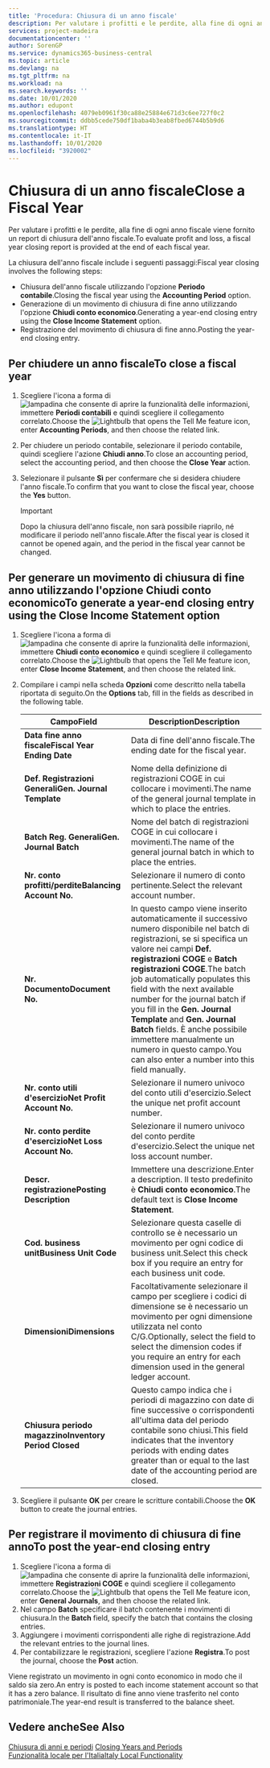 ```yaml
---
title: 'Procedura: Chiusura di un anno fiscale'
description: Per valutare i profitti e le perdite, alla fine di ogni anno fiscale viene fornito un report di chiusura dell'anno fiscale.
services: project-madeira
documentationcenter: ''
author: SorenGP
ms.service: dynamics365-business-central
ms.topic: article
ms.devlang: na
ms.tgt_pltfrm: na
ms.workload: na
ms.search.keywords: ''
ms.date: 10/01/2020
ms.author: edupont
ms.openlocfilehash: 4079eb0961f30ca88e25884e671d3c6ee727f0c2
ms.sourcegitcommit: ddbb5cede750df1baba4b3eab8fbed6744b5b9d6
ms.translationtype: HT
ms.contentlocale: it-IT
ms.lasthandoff: 10/01/2020
ms.locfileid: "3920002"
---
```

# <a name="close-a-fiscal-year"></a><span data-ttu-id="c2dda-103">Chiusura di un anno fiscale</span><span class="sxs-lookup"><span data-stu-id="c2dda-103">Close a Fiscal Year</span></span>
<span data-ttu-id="c2dda-104">Per valutare i profitti e le perdite, alla fine di ogni anno fiscale viene fornito un report di chiusura dell'anno fiscale.</span><span class="sxs-lookup"><span data-stu-id="c2dda-104">To evaluate profit and loss, a fiscal year closing report is provided at the end of each fiscal year.</span></span>  

<span data-ttu-id="c2dda-105">La chiusura dell'anno fiscale include i seguenti passaggi:</span><span class="sxs-lookup"><span data-stu-id="c2dda-105">Fiscal year closing involves the following steps:</span></span>  

- <span data-ttu-id="c2dda-106">Chiusura dell'anno fiscale utilizzando l'opzione **Periodo contabile**.</span><span class="sxs-lookup"><span data-stu-id="c2dda-106">Closing the fiscal year using the **Accounting Period** option.</span></span>  
- <span data-ttu-id="c2dda-107">Generazione di un movimento di chiusura di fine anno utilizzando l'opzione **Chiudi conto economico**.</span><span class="sxs-lookup"><span data-stu-id="c2dda-107">Generating a year-end closing entry using the **Close Income Statement** option.</span></span>  
- <span data-ttu-id="c2dda-108">Registrazione del movimento di chiusura di fine anno.</span><span class="sxs-lookup"><span data-stu-id="c2dda-108">Posting the year-end closing entry.</span></span>  

## <a name="to-close-a-fiscal-year"></a><span data-ttu-id="c2dda-109">Per chiudere un anno fiscale</span><span class="sxs-lookup"><span data-stu-id="c2dda-109">To close a fiscal year</span></span>  

1.  <span data-ttu-id="c2dda-110">Scegliere l'icona a forma di ![lampadina che consente di aprire la funzionalità delle informazioni](../../media/ui-search/search_small.png "Informazioni sull'operazione che si desidera eseguire"), immettere **Periodi contabili** e quindi scegliere il collegamento correlato.</span><span class="sxs-lookup"><span data-stu-id="c2dda-110">Choose the ![Lightbulb that opens the Tell Me feature](../../media/ui-search/search_small.png "Tell me what you want to do") icon, enter **Accounting Periods**, and then choose the related link.</span></span>  
2.  <span data-ttu-id="c2dda-111">Per chiudere un periodo contabile, selezionare il periodo contabile, quindi scegliere l'azione **Chiudi anno**.</span><span class="sxs-lookup"><span data-stu-id="c2dda-111">To close an accounting period, select the accounting period, and then choose the **Close Year** action.</span></span>  
3.  <span data-ttu-id="c2dda-112">Selezionare il pulsante **Sì** per confermare che si desidera chiudere l'anno fiscale.</span><span class="sxs-lookup"><span data-stu-id="c2dda-112">To confirm that you want to close the fiscal year, choose the **Yes** button.</span></span>  

    > [!IMPORTANT]  
    >  <span data-ttu-id="c2dda-113">Dopo la chiusura dell'anno fiscale, non sarà possibile riaprilo, né modificare il periodo nell'anno fiscale.</span><span class="sxs-lookup"><span data-stu-id="c2dda-113">After the fiscal year is closed it cannot be opened again, and the period in the fiscal year cannot be changed.</span></span>  

## <a name="to-generate-a-year-end-closing-entry-using-the-close-income-statement-option"></a><span data-ttu-id="c2dda-114">Per generare un movimento di chiusura di fine anno utilizzando l'opzione Chiudi conto economico</span><span class="sxs-lookup"><span data-stu-id="c2dda-114">To generate a year-end closing entry using the Close Income Statement option</span></span>  

1.  <span data-ttu-id="c2dda-115">Scegliere l'icona a forma di ![lampadina che consente di aprire la funzionalità delle informazioni](../../media/ui-search/search_small.png "Informazioni sull'operazione che si desidera eseguire"), immettere **Chiudi conto economico** e quindi scegliere il collegamento correlato.</span><span class="sxs-lookup"><span data-stu-id="c2dda-115">Choose the ![Lightbulb that opens the Tell Me feature](../../media/ui-search/search_small.png "Tell me what you want to do") icon, enter **Close Income Statement**, and then choose the related link.</span></span>  
2.  <span data-ttu-id="c2dda-116">Compilare i campi nella scheda **Opzioni** come descritto nella tabella riportata di seguito.</span><span class="sxs-lookup"><span data-stu-id="c2dda-116">On the **Options** tab, fill in the fields as described in the following table.</span></span>  

    |<span data-ttu-id="c2dda-117">Campo</span><span class="sxs-lookup"><span data-stu-id="c2dda-117">Field</span></span>|<span data-ttu-id="c2dda-118">Description</span><span class="sxs-lookup"><span data-stu-id="c2dda-118">Description</span></span>|  
    |---------------------------------|---------------------------------------|  
    |<span data-ttu-id="c2dda-119">**Data fine anno fiscale**</span><span class="sxs-lookup"><span data-stu-id="c2dda-119">**Fiscal Year Ending Date**</span></span>|<span data-ttu-id="c2dda-120">Data di fine dell'anno fiscale.</span><span class="sxs-lookup"><span data-stu-id="c2dda-120">The ending date for the fiscal year.</span></span>|  
    |<span data-ttu-id="c2dda-121">**Def. Registrazioni Generali**</span><span class="sxs-lookup"><span data-stu-id="c2dda-121">**Gen. Journal Template**</span></span>|<span data-ttu-id="c2dda-122">Nome della definizione di registrazioni COGE in cui collocare i movimenti.</span><span class="sxs-lookup"><span data-stu-id="c2dda-122">The name of the general journal template in which to place the entries.</span></span>|  
    |<span data-ttu-id="c2dda-123">**Batch Reg. Generali**</span><span class="sxs-lookup"><span data-stu-id="c2dda-123">**Gen. Journal Batch**</span></span>|<span data-ttu-id="c2dda-124">Nome del batch di registrazioni COGE in cui collocare i movimenti.</span><span class="sxs-lookup"><span data-stu-id="c2dda-124">The name of the general journal batch in which to place the entries.</span></span>|  
    |<span data-ttu-id="c2dda-125">**Nr. conto profitti/perdite**</span><span class="sxs-lookup"><span data-stu-id="c2dda-125">**Balancing Account No.**</span></span>|<span data-ttu-id="c2dda-126">Selezionare il numero di conto pertinente.</span><span class="sxs-lookup"><span data-stu-id="c2dda-126">Select the relevant account number.</span></span>|  
    |<span data-ttu-id="c2dda-127">**Nr. Documento**</span><span class="sxs-lookup"><span data-stu-id="c2dda-127">**Document No.**</span></span>|<span data-ttu-id="c2dda-128">In questo campo viene inserito automaticamente il successivo numero disponibile nel batch di registrazioni, se si specifica un valore nei campi **Def. registrazioni COGE** e **Batch registrazioni COGE**.</span><span class="sxs-lookup"><span data-stu-id="c2dda-128">The batch job automatically populates this field with the next available number for the journal batch if you fill in the **Gen. Journal Template** and **Gen. Journal Batch** fields.</span></span> <span data-ttu-id="c2dda-129">È anche possibile immettere manualmente un numero in questo campo.</span><span class="sxs-lookup"><span data-stu-id="c2dda-129">You can also enter a number into this field manually.</span></span>|  
    |<span data-ttu-id="c2dda-130">**Nr. conto utili d'esercizio**</span><span class="sxs-lookup"><span data-stu-id="c2dda-130">**Net Profit Account No.**</span></span>|<span data-ttu-id="c2dda-131">Selezionare il numero univoco del conto utili d'esercizio.</span><span class="sxs-lookup"><span data-stu-id="c2dda-131">Select the unique net profit account number.</span></span>|  
    |<span data-ttu-id="c2dda-132">**Nr. conto perdite d'esercizio**</span><span class="sxs-lookup"><span data-stu-id="c2dda-132">**Net Loss Account No.**</span></span>|<span data-ttu-id="c2dda-133">Selezionare il numero univoco del conto perdite d'esercizio.</span><span class="sxs-lookup"><span data-stu-id="c2dda-133">Select the unique net loss account number.</span></span>|  
    |<span data-ttu-id="c2dda-134">**Descr. registrazione**</span><span class="sxs-lookup"><span data-stu-id="c2dda-134">**Posting Description**</span></span>|<span data-ttu-id="c2dda-135">Immettere una descrizione.</span><span class="sxs-lookup"><span data-stu-id="c2dda-135">Enter a description.</span></span> <span data-ttu-id="c2dda-136">Il testo predefinito è **Chiudi conto economico**.</span><span class="sxs-lookup"><span data-stu-id="c2dda-136">The default text is **Close Income Statement**.</span></span>|  
    |<span data-ttu-id="c2dda-137">**Cod. business unit**</span><span class="sxs-lookup"><span data-stu-id="c2dda-137">**Business Unit Code**</span></span>|<span data-ttu-id="c2dda-138">Selezionare questa caselle di controllo se è necessario un movimento per ogni codice di business unit.</span><span class="sxs-lookup"><span data-stu-id="c2dda-138">Select this check box if you require an entry for each business unit code.</span></span>|  
    |<span data-ttu-id="c2dda-139">**Dimensioni**</span><span class="sxs-lookup"><span data-stu-id="c2dda-139">**Dimensions**</span></span>|<span data-ttu-id="c2dda-140">Facoltativamente selezionare il campo per scegliere i codici di dimensione se è necessario un movimento per ogni dimensione utilizzata nel conto C/G.</span><span class="sxs-lookup"><span data-stu-id="c2dda-140">Optionally, select the field to select the dimension codes if you require an entry for each dimension used in the general ledger account.</span></span>|  
    |<span data-ttu-id="c2dda-141">**Chiusura periodo magazzino**</span><span class="sxs-lookup"><span data-stu-id="c2dda-141">**Inventory Period Closed**</span></span>|<span data-ttu-id="c2dda-142">Questo campo indica che i periodi di magazzino con date di fine successive o corrispondenti all'ultima data del periodo contabile sono chiusi.</span><span class="sxs-lookup"><span data-stu-id="c2dda-142">This field indicates that the inventory periods with ending dates greater than or equal to the last date of the accounting period are closed.</span></span>|  

3.  <span data-ttu-id="c2dda-143">Scegliere il pulsante **OK** per creare le scritture contabili.</span><span class="sxs-lookup"><span data-stu-id="c2dda-143">Choose the **OK**  button to create the journal entries.</span></span>  

## <a name="to-post-the-year-end-closing-entry"></a><span data-ttu-id="c2dda-144">Per registrare il movimento di chiusura di fine anno</span><span class="sxs-lookup"><span data-stu-id="c2dda-144">To post the year-end closing entry</span></span>  

1.  <span data-ttu-id="c2dda-145">Scegliere l'icona a forma di ![lampadina che consente di aprire la funzionalità delle informazioni](../../media/ui-search/search_small.png "Informazioni sull'operazione che si desidera eseguire"), immettere **Registrazioni COGE** e quindi scegliere il collegamento correlato.</span><span class="sxs-lookup"><span data-stu-id="c2dda-145">Choose the ![Lightbulb that opens the Tell Me feature](../../media/ui-search/search_small.png "Tell me what you want to do") icon, enter **General Journals**, and then choose the related link.</span></span>  
2.  <span data-ttu-id="c2dda-146">Nel campo **Batch** specificare il batch contenente i movimenti di chiusura.</span><span class="sxs-lookup"><span data-stu-id="c2dda-146">In the **Batch** field, specify the batch that contains the closing entries.</span></span>  
3.  <span data-ttu-id="c2dda-147">Aggiungere i movimenti corrispondenti alle righe di registrazione.</span><span class="sxs-lookup"><span data-stu-id="c2dda-147">Add the relevant entries to the journal lines.</span></span>  
4.  <span data-ttu-id="c2dda-148">Per contabilizzare le registrazioni, scegliere l'azione **Registra**.</span><span class="sxs-lookup"><span data-stu-id="c2dda-148">To post the journal, choose the **Post** action.</span></span>  

<span data-ttu-id="c2dda-149">Viene registrato un movimento in ogni conto economico in modo che il saldo sia zero.</span><span class="sxs-lookup"><span data-stu-id="c2dda-149">An entry is posted to each income statement account so that it has a zero balance.</span></span> <span data-ttu-id="c2dda-150">Il risultato di fine anno viene trasferito nel conto patrimoniale.</span><span class="sxs-lookup"><span data-stu-id="c2dda-150">The year-end result is transferred to the balance sheet.</span></span>  

## <a name="see-also"></a><span data-ttu-id="c2dda-151">Vedere anche</span><span class="sxs-lookup"><span data-stu-id="c2dda-151">See Also</span></span>  
 <span data-ttu-id="c2dda-152">[Chiusura di anni e periodi](../../year-close-years-periods.md) </span><span class="sxs-lookup"><span data-stu-id="c2dda-152">[Closing Years and Periods](../../year-close-years-periods.md) </span></span>  
 [<span data-ttu-id="c2dda-153">Funzionalità locale per l'Italia</span><span class="sxs-lookup"><span data-stu-id="c2dda-153">Italy Local Functionality</span></span>](italy-local-functionality.md)

